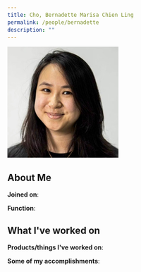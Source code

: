 ```yaml
---
title: Cho, Bernadette Marisa Chien Ling
permalink: /people/bernadette
description: ""
---
```


<img src="/images/headshots/bernadette.jpg" title="Cho, Bernadette Marisa Chien Ling" alt="Cho, Bernadette Marisa Chien Ling" style="width:50%;margin-left:0">

## About Me

**Joined on**: 

**Function**: 

## What I've worked on

**Products/things I've worked on**:


**Some of my accomplishments**:

